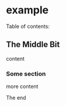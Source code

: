 # example

Table of contents:

<!-- DOCS: TOC START -->
<!-- DOCS: TOC END -->

## The Middle Bit

content

### Some section

more content

<!-- DOCS: MAIN START -->
<!-- DOCS: MAIN END -->

The end
